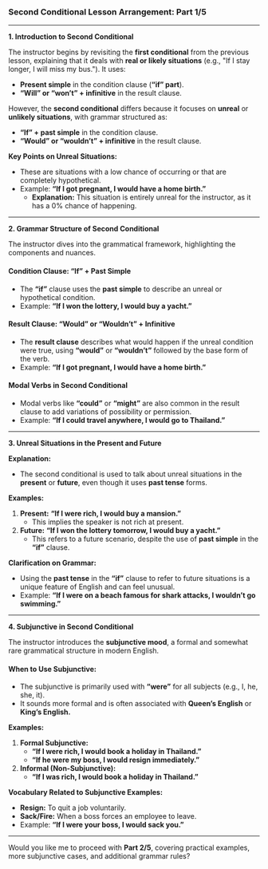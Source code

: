 ### Second Conditional Lesson Arrangement: Part 1/5

---

**1. Introduction to Second Conditional**

The instructor begins by revisiting the **first conditional** from the previous lesson, explaining that it deals with **real or likely situations** (e.g., "If I stay longer, I will miss my bus."). It uses:

- **Present simple** in the condition clause (**“if” part**).
- **“Will” or “won’t” + infinitive** in the result clause.

However, the **second conditional** differs because it focuses on **unreal** or **unlikely situations**, with grammar structured as:

- **“If” + past simple** in the condition clause.
- **“Would” or “wouldn’t” + infinitive** in the result clause.

**Key Points on Unreal Situations:**

- These are situations with a low chance of occurring or that are completely hypothetical.
- Example: **“If I got pregnant, I would have a home birth.”**
    - **Explanation:** This situation is entirely unreal for the instructor, as it has a 0% chance of happening.

---

**2. Grammar Structure of Second Conditional**

The instructor dives into the grammatical framework, highlighting the components and nuances.

#### **Condition Clause: “If” + Past Simple**

- The **“if”** clause uses the **past simple** to describe an unreal or hypothetical condition.
- Example: **“If I won the lottery, I would buy a yacht.”**

#### **Result Clause: “Would” or “Wouldn’t” + Infinitive**

- The **result clause** describes what would happen if the unreal condition were true, using **“would”** or **“wouldn’t”** followed by the base form of the verb.
- Example: **“If I got pregnant, I would have a home birth.”**

#### **Modal Verbs in Second Conditional**

- Modal verbs like **“could”** or **“might”** are also common in the result clause to add variations of possibility or permission.
- Example: **“If I could travel anywhere, I would go to Thailand.”**

---

**3. Unreal Situations in the Present and Future**

**Explanation:**

- The second conditional is used to talk about unreal situations in the **present** or **future**, even though it uses **past tense** forms.

**Examples:**

1. **Present:** **“If I were rich, I would buy a mansion.”**
    - This implies the speaker is not rich at present.
2. **Future:** **“If I won the lottery tomorrow, I would buy a yacht.”**
    - This refers to a future scenario, despite the use of **past simple** in the **“if”** clause.

**Clarification on Grammar:**

- Using the **past tense** in the **“if”** clause to refer to future situations is a unique feature of English and can feel unusual.
- Example: **“If I were on a beach famous for shark attacks, I wouldn’t go swimming.”**

---

**4. Subjunctive in Second Conditional**

The instructor introduces the **subjunctive mood**, a formal and somewhat rare grammatical structure in modern English.

#### **When to Use Subjunctive:**

- The subjunctive is primarily used with **“were”** for all subjects (e.g., I, he, she, it).
- It sounds more formal and is often associated with **Queen’s English** or **King’s English.**

**Examples:**

1. **Formal Subjunctive:**
    - **“If I were rich, I would book a holiday in Thailand.”**
    - **“If he were my boss, I would resign immediately.”**
2. **Informal (Non-Subjunctive):**
    - **“If I was rich, I would book a holiday in Thailand.”**

**Vocabulary Related to Subjunctive Examples:**

- **Resign:** To quit a job voluntarily.
- **Sack/Fire:** When a boss forces an employee to leave.
- Example: **“If I were your boss, I would sack you.”**

---

Would you like me to proceed with **Part 2/5**, covering practical examples, more subjunctive cases, and additional grammar rules?